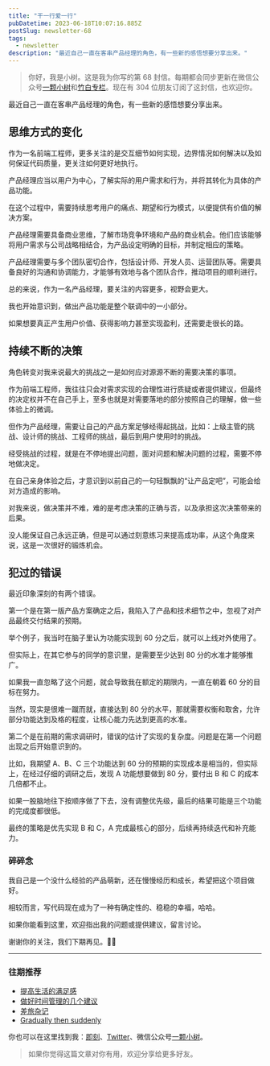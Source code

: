 ```yaml
---
title: "干一行爱一行"
pubDatetime: 2023-06-18T10:07:16.885Z
postSlug: newsletter-68
tags:
  - newsletter
description: "最近自己一直在客串产品经理的角色，有一些新的感悟想要分享出来。"
---
```


> 你好，我是小树。这是我为你写的第 68 封信。每期都会同步更新在微信公众号[一颗小树](https://weixin.sogou.com/weixin?query=a_warm_tree)和[竹白专栏](https://xiaoshu.zhubai.love)。现在有 304 位朋友订阅了这封信，也欢迎你。

最近自己一直在客串产品经理的角色，有一些新的感悟想要分享出来。

## 思维方式的变化

作为一名前端工程师，更多关注的是交互细节如何实现，边界情况如何解决以及如何保证代码质量，更关注如何更好地执行。

产品经理应当以用户为中心，了解实际的用户需求和行为，并将其转化为具体的产品功能。

在这个过程中，需要持续思考用户的痛点、期望和行为模式，以便提供有价值的解决方案。

产品经理需要具备商业思维，了解市场竞争环境和产品的商业机会。他们应该能够将用户需求与公司战略相结合，为产品设定明确的目标，并制定相应的策略。

产品经理需要与多个团队密切合作，包括设计师、开发人员、运营团队等。需要具备良好的沟通和协调能力，才能够有效地与各个团队合作，推动项目的顺利进行。

总的来说，作为一名产品经理，要关注的内容更多，视野会更大。

我也开始意识到，做出产品功能是整个联调中的一小部分。

如果想要真正产生用户价值、获得影响力甚至实现盈利，还需要走很长的路。

## 持续不断的决策

角色转变对我来说最大的挑战之一是如何应对源源不断的需要决策的事项。

作为前端工程师，我往往只会对需求实现的合理性进行质疑或者提供建议，但最终的决定权并不在自己手上，至多也就是对需要落地的部分按照自己的理解，做一些体验上的微调。

但作为产品经理，需要让自己的产品方案足够经得起挑战，比如：上级主管的挑战、设计师的挑战、工程师的挑战，最后到用户使用时的挑战。

经受挑战的过程，就是在不停地提出问题，面对问题和解决问题的过程，需要不停地做决定。

在自己亲身体验之后，才意识到以前自己的一句轻飘飘的“让产品定吧”，可能会给对方造成的影响。

对我来说，做决策并不难，难的是考虑决策的正确与否，以及承担这次决策带来的后果。

没人能保证自己永远正确，但是可以通过刻意练习来提高成功率，从这个角度来说，这是一次很好的锻炼机会。

## 犯过的错误

最近印象深刻的有两个错误。

第一个是在第一版产品方案确定之后，我陷入了产品和技术细节之中，忽视了对产品最终交付结果的预期。

举个例子，我当时在脑子里认为功能实现到 60 分之后，就可以上线对外使用了。

但实际上，在其它参与的同学的意识里，是需要至少达到 80 分的水准才能够推广。

如果我一直忽略了这个问题，就会导致我在额定的期限内，一直在朝着 60 分的目标在努力。

当然，现实是很难一蹴而就，直接达到 80 分的水平，那就需要权衡和取舍，允许部分功能达到及格的程度，让核心能力先达到更高的水准。

第二个是在前期的需求调研时，错误的估计了实现的复杂度。问题是在第一个问题出现之后开始意识到的。

比如，我期望 A、B、C 三个功能达到 60 分的预期的实现成本是相当的，但实际上，在经过仔细的调研之后，发现 A 功能想要做到 80 分，要付出 B 和 C 的成本几倍都不止。

如果一股脑地往下按顺序做了下去，没有调整优先级，最后的结果可能是三个功能的完成度都很低。

最终的策略是优先实现 B 和 C，A 完成最核心的部分，后续再持续迭代和补充能力。

### 碎碎念

我自己是一个没什么经验的产品萌新，还在慢慢经历和成长，希望把这个项目做好。

相较而言，写代码现在成为了一种有确定性的、稳稳的幸福，哈哈。

如果你能看到这里，欢迎指出我的问题或提供建议，留言讨论。

谢谢你的关注，我们下期再见。👋🏻

---

### 往期推荐

- [提高生活的满足感](https://mp.weixin.qq.com/s/jTZFXHG2FUNyr9gH6VSApA)
- [做好时间管理的几个建议](https://mp.weixin.qq.com/s/Cv26pDlg22LfH0KaZB-NFg)
- [差旅杂记](https://mp.weixin.qq.com/s/6LjGpGZcUDEXxUFwEOvw-A)
- [Gradually then suddenly](https://mp.weixin.qq.com/s/oMLqz8Y5UiSEv-ESlw1o0g)

你也可以在这里找到我：[即刻](https://okjk.co/3Vsn5T)、[Twitter](https://twitter.com/yeshu_in_future)、微信公众号[一颗小树](https://weixin.sogou.com/weixin?query=a_warm_tree)。

> 如果你觉得这篇文章对你有用，欢迎分享给更多好友。
